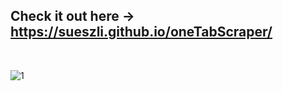 ## Check it out here → https://sueszli.github.io/oneTabScraper/

<br>

![1](https://user-images.githubusercontent.com/61852663/147303293-2a3c8321-9a0f-4f7f-95dd-eebb3c3f6f9f.gif)
